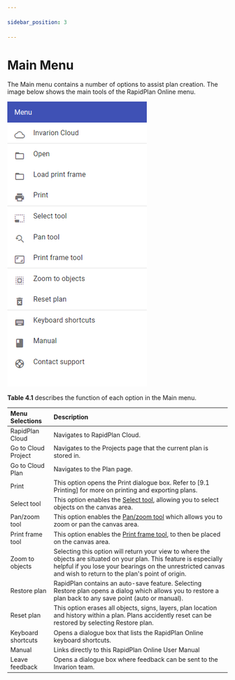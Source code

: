```yaml
---

sidebar_position: 3

---
```

# Main Menu 

The Main menu contains a number of options to assist plan creation. The image below shows the main tools of the RapidPlan Online menu.

![Main Menu](./Assets/Main_Menu.png)



**Table 4.1** describes the function of each option in the Main menu.

| **Menu Selections** | **Description**                                              |
| :------------------ | :----------------------------------------------------------- |
| RapidPlan Cloud     | Navigates to RapidPlan Cloud.                                |
| Go to Cloud Project | Navigates to the Projects page that the current plan is stored in. |
| Go to Cloud Plan    | Navigates to the Plan page.                     |
| Print               | This option opens the Print dialogue box. Refer to [9.1 Printing] for more on printing and exporting plans. |
| Select tool         | This option enables the [Select tool](./Select%20tool.md), allowing you to select objects on the canvas area. |
| Pan/zoom tool       | This option enables the [Pan/zoom tool](./Pan%20or%20Zoom%20tool.md) which allows you to zoom or pan the canvas area. |
| Print frame tool    | This option enables the [Print frame tool](./Print%20frame%20tool.md), to then be placed on the canvas area. |
| Zoom to objects     | Selecting this option will return your view to where the objects are situated on your plan. This feature is especially helpful if you lose your bearings on the unrestricted canvas and wish to return to the plan's point of origin. |
| Restore plan        | RapidPlan contains an auto-save feature. Selecting Restore plan opens a dialog which allows you to restore a plan back to any save point (auto or manual). |
| Reset plan          | This option erases all objects, signs, layers, plan location and history within a plan. Plans accidently reset can be restored by selecting Restore plan. |
| Keyboard shortcuts  | Opens a dialogue box that lists the RapidPlan Online keyboard shortcuts. |
| Manual              | Links directly to this RapidPlan Online User Manual          |
| Leave feedback      | Opens a dialogue box where feedback can be sent to the Invarion team. |
